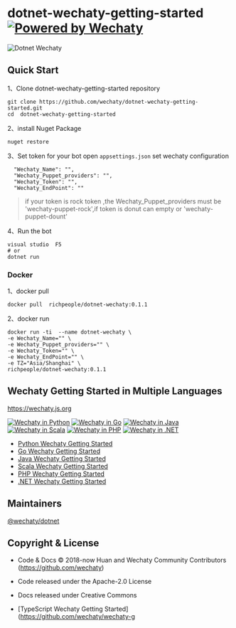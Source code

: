 # dotnet-wechaty-getting-started [![Powered by Wechaty](https://img.shields.io/badge/Powered%20By-Wechaty-brightgreen.svg)](https://github.com/wechaty/dotnet-wechaty)

![Dotnet Wechaty](https://raw.githubusercontent.com/wechaty/dotnet-wechaty/master/docs/images/dotnet-wechaty.png)

## Quick Start


1、Clone dotnet-wechaty-getting-started repository
```
git clone https://github.com/wechaty/dotnet-wechaty-getting-started.git
cd  dotnet-wechaty-getting-started
```

2、install Nuget Package
```
nuget restore 
```

3、Set token for your bot 
open `appsettings.json` set wechaty configuration 

```
  "Wechaty_Name": "",
  "Wechaty_Puppet_providers": "",
  "Wechaty_Token": "",
  "Wechaty_EndPoint": ""
```

> if your token is rock token ,the Wechaty_Puppet_providers must be 'wechaty-puppet-rock',if token is donut can empty or 'wechaty-puppet-dount'

4、Run the  bot
```
visual studio  F5 
# or
dotnet run
```

### Docker 


1、docker pull
```
docker pull  richpeople/dotnet-wechaty:0.1.1
```

2、docker  run
```
docker run -ti  --name dotnet-wechaty \ 
-e Wechaty_Name="" \
-e Wechaty_Puppet_providers="" \
-e Wechaty_Token="" \
-e Wechaty_EndPoint="" \
-e TZ="Asia/Shanghai" \
richpeople/dotnet-wechaty:0.1.1
```


##  Wechaty Getting Started in Multiple Languages

<https://wechaty.js.org>

[![Wechaty in Python](https://img.shields.io/badge/Wechaty-Python-blue)](https://github.com/wechaty/python-wechaty)
[![Wechaty in Go](https://img.shields.io/badge/Wechaty-Go-7de)](https://github.com/wechaty/go-wechaty)
[![Wechaty in Java](https://img.shields.io/badge/Wechaty-Java-f80)](https://github.com/wechaty/java-wechaty)
[![Wechaty in Scala](https://img.shields.io/badge/Wechaty-Scala-890)](https://github.com/wechaty/scala-wechaty)
[![Wechaty in PHP](https://img.shields.io/badge/Wechaty-PHP-99c)](https://github.com/wechaty/php-wechaty)
[![Wechaty in .NET](https://img.shields.io/badge/Wechaty-.NET-629)](https://github.com/wechaty/dotnet-wechaty)

- [Python Wechaty Getting Started](https://github.com/wechaty/python-wechaty-getting-started)
- [Go Wechaty Getting Started](https://github.com/wechaty/go-wechaty-getting-started)
- [Java Wechaty Getting Started](https://github.com/wechaty/java-wechaty-getting-started)
- [Scala Wechaty Getting Started](https://github.com/wechaty/scala-wechaty-getting-started)
- [PHP Wechaty Getting Started](https://github.com/wechaty/php-wechaty-getting-started)
- [.NET Wechaty Getting Started](https://github.com/wechaty/dotnet-wechaty-getting-started)



## Maintainers

[@wechaty/dotnet](https://github.com/orgs/wechaty/teams/dotnet/members)

## Copyright & License

- Code & Docs © 2018-now Huan and Wechaty Community Contributors (<https://github.com/wechaty>)
- Code released under the Apache-2.0 License
- Docs released under Creative Commons

- [TypeScript Wechaty Getting Started](https://github.com/wechaty/wechaty-g
